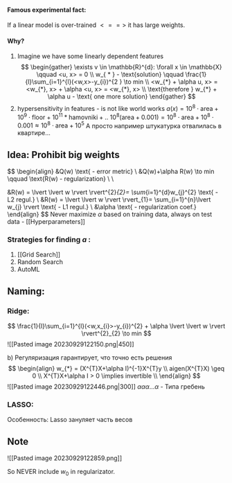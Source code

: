 #### Famous experimental fact: 
If a linear model is over-trained $<==>$ it has large weights.

#### Why?

1. Imagine we have some linearly dependent features
$$
\begin{gather}
\exists v \in \mathbb{R}^{d}: \forall x \in \mathbb{X} \qquad <u, x> = 0 \\
w_{ * } - \text{solution} \qquad \frac{1}{l}\sum_{i=1}^{l}(<w,x>-y_{i})^{2 } \to min \\
<w_{*} + \alpha u, x> = <w_{*}, x> + \alpha <u, x> = <w_{*}, x> \\
\text{therefore } w_{*} + \alpha u - \text{ one more solution}
\end{gather}
$$
2. hypersensitivity in features - is not like world works
$a(x) = 10^{8}  \cdot \text{area} + 10^{9} \cdot \text{floor} + 10^{11} * \text{hamovniki} + ..$
$10^{8}(\text{area}+0.001)= 10^{8} \cdot \text{area}+10^{8} \cdot 0.001 \approx 10^{8} \cdot \text{area} + 10^{5}$
А просто например штукатурка отвалилась в квартире...

## Idea: Prohibit big weights

$$
\begin{align}
&Q(w) \text{ - error metric} \\
&Q(w)+\alpha R(w) \to min \qquad \text{R(w) - regularization} \\ \\

&R(w) = \lvert \lvert w \rvert  \rvert^{2}_{2}= \sum_{i=1}^{d}w_{j}^{2} \text{ - L2 regul.}  \\
&R(w) = \lvert \lvert w \rvert  \rvert_{1}= \sum_{i=1}^{n}\lvert w_{j} \rvert \text{ - L1 regul.}  \\
&\alpha \text{ - regularization coef.}
\end{align}
$$
Never maximize $\alpha$ based on training data, always on test data - [[Hyperparameters]]


### Strategies for finding $a$ :
1. [[Grid Search]]
2. Random Search
3. AutoML

## Naming:
### Ridge:
$$
\frac{1}{l}\sum_{i=1}^{l}(<w,x_{i}>-y_{i})^{2} + \alpha \lvert \lvert w \rvert  \rvert^{2}_{2} \to min 
$$
![[Pasted image 20230929122150.png|450]]

b) Регуляризация гарантирует, что точно есть решения
$$
\begin{align}
w_{*} =  (X^{T}X+\alpha I)^{-1}X^{T}y \\
aigen(X^{T}X) \geq 0 \\
X^{T}X+\alpha I > 0 \implies invertible \\
\end{align}
$$
![[Pasted image 20230929122446.png|300]]
$\alpha\alpha\alpha\dots\alpha$ - Типа гребень

### LASSO:
Особенность: Lasso зануляет часть весов

## Note
![[Pasted image 20230929122859.png]]

So NEVER include $w_{0}$ in regularizator. 
